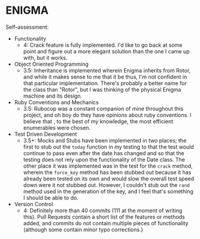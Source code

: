 # ENIGMA

Self-assessment:
* Functionality
  * 4: Crack feature is fully implemented. I'd like to go back at some point and figure out a more elegant solution than the one I came up with, but it works.
* Object Oriented Programming
  * 3.5: Inheritance is implemented wherein Enigma inherits from Rotor, and while it makes sense to me that it be thus, I'm not confident in that particular implementation. There's probably a better name for the class than "Rotor", but I was thinking of the physical Enigma machine and its design.
* Ruby Conventions and Mechanics
  * 3.5: Rubocop was a constant companion of mine throughout this project, and oh boy do they have opinions about ruby conventions. I believe that , to the best of my knowledge, the most efficient enumerables were chosen.
* Test Driven Development
  * 3.5+: Mocks and Stubs have been implemented in two places; the first to stub out the `today` function in my testing to that the test would continue to pass even after the date has changed and so that the testing does not rely upon the functionality of the Date class. The other place it was implemented was in the test for the `crack` method, wherein the `force_key` method has been stubbed out because it has already been tested on its own and would slow the overall test speed down were it not stubbed out. However, I couldn't stub out the `rand` method used in the generation of the key, and I feel that's something I should be able to do.
* Version Control
  * 4: Definitely more than 40 commits (111 at the moment of writing this). Pull Requests contain a short list of the features or methods added, and commits do not contain multiple pieces of functionality (although some contain minor typo corrections.)
